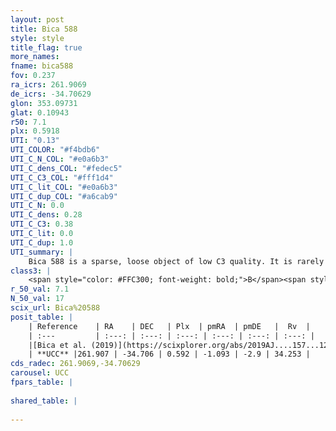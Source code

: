 ```yaml
---
layout: post
title: Bica 588
style: style
title_flag: true
more_names: 
fname: bica588
fov: 0.237
ra_icrs: 261.9069
de_icrs: -34.70629
glon: 353.09731
glat: 0.10943
r50: 7.1
plx: 0.5918
UTI: "0.13"
UTI_COLOR: "#f4bdb6"
UTI_C_N_COL: "#e0a6b3"
UTI_C_dens_COL: "#fedec5"
UTI_C_C3_COL: "#fff1d4"
UTI_C_lit_COL: "#e0a6b3"
UTI_C_dup_COL: "#a6cab9"
UTI_C_N: 0.0
UTI_C_dens: 0.28
UTI_C_C3: 0.38
UTI_C_lit: 0.0
UTI_C_dup: 1.0
UTI_summary: |
    Bica 588 is a sparse, loose object of low C3 quality. It is rarely studied in the literature, with no articles listed in the last 6 years.<br><br><span style="color: #99180f; font-weight: bold;">Warning: </span>contains less than 25 stars with <i>P>0.5</i> estimated.
class3: |
    <span style="color: #FFC300; font-weight: bold;">B</span><span style="color: red; font-weight: bold;">C</span>
r_50_val: 7.1
N_50_val: 17
scix_url: Bica%20588
posit_table: |
    | Reference    | RA    | DEC   | Plx  | pmRA  | pmDE   |  Rv  |
    | :---         | :---: | :---: | :---: | :---: | :---: | :---: |
    |[Bica et al. (2019)](https://scixplorer.org/abs/2019AJ....157...12B) | 261.934 | -34.772 | -- | -- | -- | -- |
    | **UCC** |261.907 | -34.706 | 0.592 | -1.093 | -2.9 | 34.253 | 
cds_radec: 261.9069,-34.70629
carousel: UCC
fpars_table: |
    
shared_table: |
    
---
```

